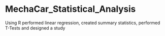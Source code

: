 # MechaCar_Statistical_Analysis
Using R performed linear regression, created summary statistics, performed T-Tests and designed a study 
